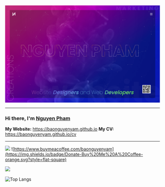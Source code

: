 <a target="_blank" rel="noopener noreferrer" href="https://baonguyenyam.github.io"><img src="https://raw.githubusercontent.com/baonguyenyam/baonguyenyam/main/main.png" alt="https://baonguyenyam.github.io" title="Resume" style="max-width:100%;"></a>

*****

### Hi there, I'm <a href="https://baonguyenyam.github.io" target="_blank">Nguyen Pham</a>

**My Website:** https://baonguyenyam.github.io
**My CV:** https://baonguyenyam.github.io/cv

*****

![](https://komarev.com/ghpvc/?username=baonguyenyam&color=blue) ![https://www.buymeacoffee.com/baonguyenyam](https://img.shields.io/badge/Donate-Buy%20Me%20A%20Coffee-orange.svg?style=flat-square)

![](https://github-readme-stats.vercel.app/api?username=baonguyenyam&show_icons=true&count_private=true&hide_border=true)

![Top Langs](https://github-readme-stats.vercel.app/api/top-langs/?username=baonguyenyam&layout=compact)
